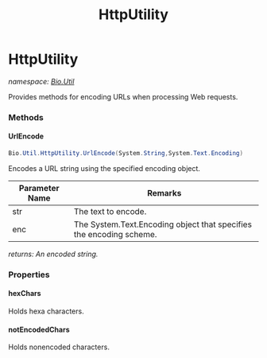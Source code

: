 ﻿---
title: HttpUtility
---

# HttpUtility
_namespace: [Bio.Util](N-Bio.Util.html)_

Provides methods for encoding URLs when processing Web requests.

### Methods

#### UrlEncode
```csharp
Bio.Util.HttpUtility.UrlEncode(System.String,System.Text.Encoding)
```
Encodes a URL string using the specified encoding object.

|Parameter Name|Remarks|
|--------------|-------|
|str|The text to encode.|
|enc|The System.Text.Encoding object that specifies the encoding scheme.|

_returns: An encoded string._



### Properties

#### hexChars
Holds hexa characters.
#### notEncodedChars
Holds nonencoded characters.

